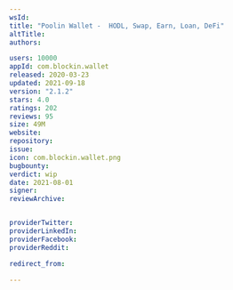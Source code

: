 ```yaml
---
wsId: 
title: "Poolin Wallet -  HODL, Swap, Earn, Loan, DeFi"
altTitle: 
authors:

users: 10000
appId: com.blockin.wallet
released: 2020-03-23
updated: 2021-09-18
version: "2.1.2"
stars: 4.0
ratings: 202
reviews: 95
size: 49M
website: 
repository: 
issue: 
icon: com.blockin.wallet.png
bugbounty: 
verdict: wip
date: 2021-08-01
signer: 
reviewArchive:


providerTwitter: 
providerLinkedIn: 
providerFacebook: 
providerReddit: 

redirect_from:

---
```




